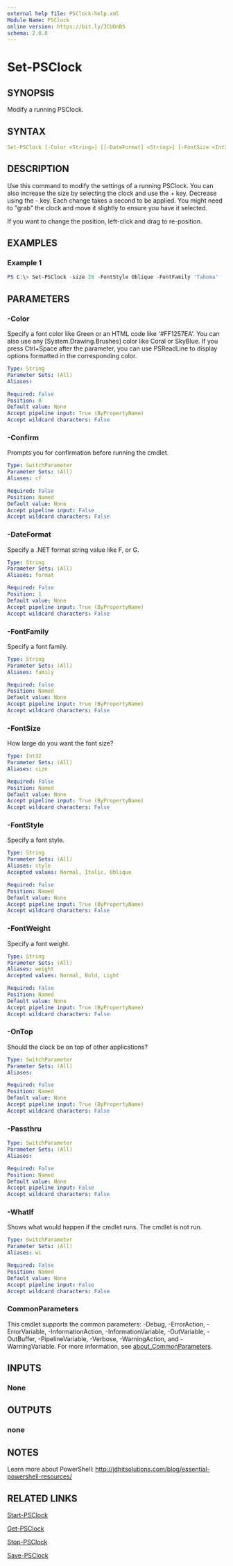 ```yaml
---
external help file: PSClock-help.xml
Module Name: PSClock
online version: https://bit.ly/3CUOnBS
schema: 2.0.0
---
```


# Set-PSClock

## SYNOPSIS

Modify a running PSClock.

## SYNTAX

```yaml
Set-PSClock [-Color <String>] [[-DateFormat] <String>] [-FontSize <Int32>] [-FontStyle <String>] [-FontWeight <String>] [-FontFamily <String>] [-OnTop] [-Passthru] [-WhatIf] [-Confirm] [<CommonParameters>]
```

## DESCRIPTION

Use this command to modify the settings of a running PSClock. You can also increase the size by selecting the clock and use the + key. Decrease using the - key. Each change takes a second to be applied. You might need to "grab" the clock and move it slightly to ensure you have it selected.

If you want to change the position, left-click and drag to re-position.

## EXAMPLES

### Example 1

```powershell
PS C:\> Set-PSClock -size 28 -FontStyle Oblique -FontFamily 'Tahoma'
```

## PARAMETERS

### -Color

Specify a font color like Green or an HTML code like '#FF1257EA'. You can also use any [System.Drawing.Brushes] color like Coral or SkyBlue. If you press Ctrl+Space after the parameter, you can use PSReadLine to display options formatted in the corresponding color.

```yaml
Type: String
Parameter Sets: (All)
Aliases:

Required: False
Position: 0
Default value: None
Accept pipeline input: True (ByPropertyName)
Accept wildcard characters: False
```

### -Confirm

Prompts you for confirmation before running the cmdlet.

```yaml
Type: SwitchParameter
Parameter Sets: (All)
Aliases: cf

Required: False
Position: Named
Default value: None
Accept pipeline input: False
Accept wildcard characters: False
```

### -DateFormat

Specify a .NET format string value like F, or G.

```yaml
Type: String
Parameter Sets: (All)
Aliases: format

Required: False
Position: 1
Default value: None
Accept pipeline input: True (ByPropertyName)
Accept wildcard characters: False
```

### -FontFamily

Specify a font family.

```yaml
Type: String
Parameter Sets: (All)
Aliases: family

Required: False
Position: Named
Default value: None
Accept pipeline input: True (ByPropertyName)
Accept wildcard characters: False
```

### -FontSize

How large do you want the font size?

```yaml
Type: Int32
Parameter Sets: (All)
Aliases: size

Required: False
Position: Named
Default value: None
Accept pipeline input: True (ByPropertyName)
Accept wildcard characters: False
```

### -FontStyle

Specify a font style.

```yaml
Type: String
Parameter Sets: (All)
Aliases: style
Accepted values: Normal, Italic, Oblique

Required: False
Position: Named
Default value: None
Accept pipeline input: True (ByPropertyName)
Accept wildcard characters: False
```

### -FontWeight

Specify a font weight.

```yaml
Type: String
Parameter Sets: (All)
Aliases: weight
Accepted values: Normal, Bold, Light

Required: False
Position: Named
Default value: None
Accept pipeline input: True (ByPropertyName)
Accept wildcard characters: False
```

### -OnTop

Should the clock be on top of other applications?

```yaml
Type: SwitchParameter
Parameter Sets: (All)
Aliases:

Required: False
Position: Named
Default value: None
Accept pipeline input: True (ByPropertyName)
Accept wildcard characters: False
```

### -Passthru

```yaml
Type: SwitchParameter
Parameter Sets: (All)
Aliases:

Required: False
Position: Named
Default value: None
Accept pipeline input: False
Accept wildcard characters: False
```

### -WhatIf

Shows what would happen if the cmdlet runs.
The cmdlet is not run.

```yaml
Type: SwitchParameter
Parameter Sets: (All)
Aliases: wi

Required: False
Position: Named
Default value: None
Accept pipeline input: False
Accept wildcard characters: False
```

### CommonParameters
This cmdlet supports the common parameters: -Debug, -ErrorAction, -ErrorVariable, -InformationAction, -InformationVariable, -OutVariable, -OutBuffer, -PipelineVariable, -Verbose, -WarningAction, and -WarningVariable. For more information, see [about_CommonParameters](http://go.microsoft.com/fwlink/?LinkID=113216).

## INPUTS

### None

## OUTPUTS

### none

## NOTES

Learn more about PowerShell: http://jdhitsolutions.com/blog/essential-powershell-resources/

## RELATED LINKS

[Start-PSClock](Start-PSClock.md)

[Get-PSClock](Get-PSClock.md)

[Stop-PSClock](Stop-PSClock.md)

[Save-PSClock](Save-PSClock.md)

